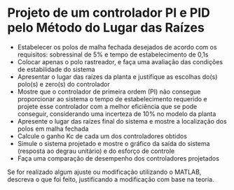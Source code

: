 
# Projeto de um controlador PI e PID pelo Método do Lugar das Raízes

- Estabelecer os polos de malha fechada desejados de acordo com os requisitos: sobressinal de 5% e tempo de estabelecimento de 0,1s
- Colocar apenas o polo rastreador, e faça uma avaliação das condições
de estabilidade do sistema
- Apresentar o lugar das raízes da planta e justifique as escolhas do(s) polo(s)
e zero(s) do controlador
- Mostre que o controlador de primeira ordem (PI) não consegue proporcionar ao sistema o tempo de estabelecimento requerido e projete esse controlador com a melhor eficiência que se pode conseguir, considerando uma incerteza de 10% no modelo da planta
- Apresente o lugar das raízes final do sistema e mostre a localização dos polos em malha fechada
- Calcule o ganho Kc de cada um dos controladores obtidos
- Simule o sistema projetado e mostre o gráfico da saída do sistema (resposta ao degrau unitário) e do esforço de controle
- Faça uma comparação de desempenho dos controladores projetados

Se for realizado algum ajuste ou modificação utilizando o MATLAB, descreva o que foi feito, justificando a modificação com base na teoria. 
